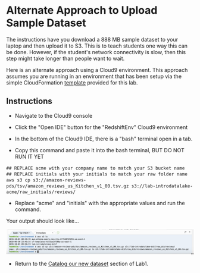 # Alternate Approach to Upload Sample Dataset

The instructions have you download a 888 MB sample dataset to your laptop and then upload it to S3.  This is to teach students one way this can be done.  However, if the student's network connectivity is slow, then this step might take longer than people want to wait.

Here is an alternate approach using a Cloud9 environment.  This approach assumes you are running in an environment that has been setup via the simple CloudFormation [template](../setup/simple.template) provided for this lab.

## Instructions

* Navigate to the Cloud9 console

* Click the "Open IDE" button for the "RedshiftEnv" Cloud9 environment 

* In the bottom of the Cloud9 IDE, there is a "bash" terminal open in a tab.

* Copy this command and paste it into the bash terminal, BUT DO NOT RUN IT YET

```
## REPLACE acme with your company name to match your S3 bucket name
## REPLACE initials with your initials to match your raw folder name 
aws s3 cp s3://amazon-reviews-pds/tsv/amazon_reviews_us_Kitchen_v1_00.tsv.gz s3://lab-introdatalake-acme/raw_initials/reviews/

```

* Replace "acme" and "initials" with the appropriate values and run the command.

Your output should look like...

![screen](images/cloud9.png)

* Return to the [Catalog our new dataset](lab1#catalog-our-new-dataset) section of Lab1.